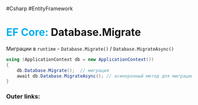#Csharp #EntityFramework
# <font color="#00b0f0">EF Core:</font> Database.Migrate

 Миграции в `runtime` - `Database.Migrate()` / `Database.MigrateAsync()`
 
```csharp
using (ApplicationContext db = new ApplicationContext())
{
	db.Database.Migrate();  // миграция
	await db.Database.MigrateAsync(); // асинхронный метод для миграции
}
```

### Outer links: